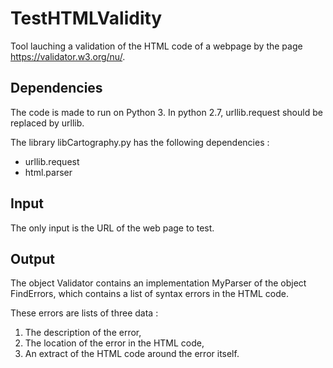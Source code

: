 # TestHTMLValidity
Tool lauching a validation of the HTML code of a webpage by the page https://validator.w3.org/nu/.

## Dependencies
The code is made to run on Python 3. In python 2.7, urllib.request should be replaced by urllib.

The library libCartography.py has the following dependencies :
- urllib.request
- html.parser

## Input
The only input is the URL of the web page to test.

## Output
The object Validator contains an implementation MyParser of the object FindErrors, which contains a list of syntax errors in the HTML code.

These errors are lists of three data :
1. The description of the error,
2. The location of the error in the HTML code,
3. An extract of the HTML code around the error itself.